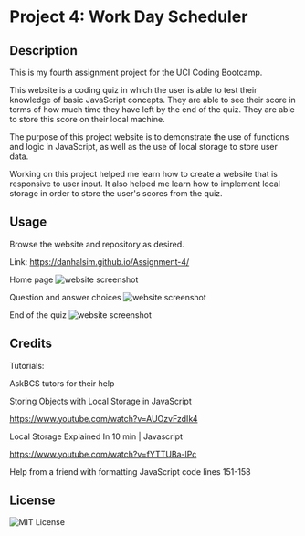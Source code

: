 # Project 4: Work Day Scheduler

## Description

This is my fourth assignment project for the UCI Coding Bootcamp.

This website is a coding quiz in which the user is able to test their knowledge of basic JavaScript concepts. They are able to see their score in terms of how much time they have left by the end of the quiz. They are able to store this score on their local machine.

The purpose of this project website is to demonstrate the use of functions and logic in JavaScript, as well as the use of local storage to store user data.

Working on this project helped me learn how to create a website that is responsive to user input. It also helped me learn how to implement local storage in order to store the user's scores from the quiz.

## Usage

Browse the website and repository as desired.

Link: https://danhalsim.github.io/Assignment-4/

Home page
![website screenshot](assets\screenshot-home.png)

Question and answer choices
![website screenshot](assets\screenshot-question.png)

End of the quiz
![website screenshot](assets\screenshot-end.png)

## Credits

Tutorials:

AskBCS tutors for their help

Storing Objects with Local Storage in JavaScript

https://www.youtube.com/watch?v=AUOzvFzdIk4

Local Storage Explained In 10 min | Javascript

https://www.youtube.com/watch?v=fYTTUBa-lPc

Help from a friend with formatting JavaScript code lines 151-158

## License

![MIT License](LICENSE)